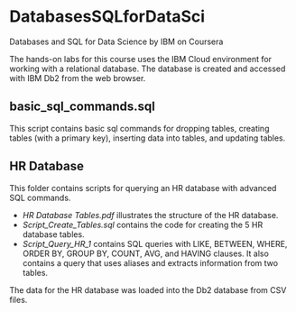 # DatabasesSQLforDataSci
Databases and SQL for Data Science by IBM on Coursera

The hands-on labs for this course uses the IBM Cloud environment for working with a relational database. The database is created and accessed with IBM Db2 from the web browser.

## basic_sql_commands.sql  
This script contains basic sql commands for dropping tables, creating tables (with a primary key), inserting data into tables, and updating tables.

## HR Database  
This folder contains scripts for querying an HR database with advanced SQL commands.  
* _HR Database Tables.pdf_ illustrates the structure of the HR database.  
* _Script_Create_Tables.sql_ contains the code for creating the 5 HR database tables.
* _Script_Query_HR_1_ contains SQL queries with LIKE, BETWEEN, WHERE, ORDER BY, GROUP BY, COUNT, AVG, and HAVING clauses. It also contains a query that uses aliases and extracts information from two tables.  

The data for the HR database was loaded into the Db2 database from CSV files.
